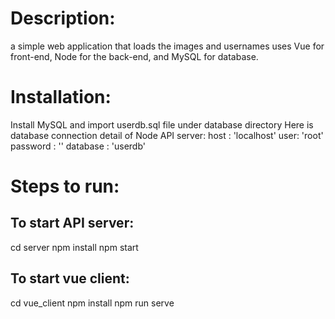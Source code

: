 # Description: 
a simple web application that loads the images and usernames uses Vue for front-end, Node for the back-end, and MySQL for database.

# Installation:
Install MySQL and import userdb.sql file under database directory
Here is database connection detail of Node API server:
host : 'localhost'
user: 'root'
password : ''
database : 'userdb'

# Steps to run: 
## To start API server:
cd server
npm install
npm start

## To start vue client:
cd vue_client
npm install
npm run serve


